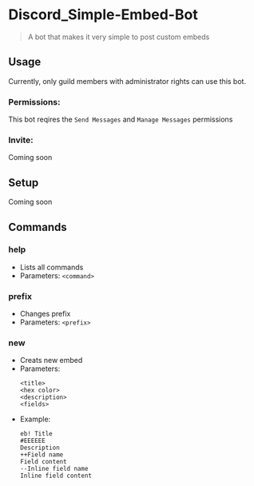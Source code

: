 # Discord_Simple-Embed-Bot

> A bot that makes it very simple to post custom embeds

## Usage
Currently, only guild members with administrator rights can use this bot.

### Permissions:
This bot reqires the `Send Messages` and `Manage Messages` permissions

### Invite:
Coming soon

## Setup
Coming soon

## Commands
### help
  * Lists all commands
  * Parameters: `<command>`

### prefix
  * Changes prefix
  * Parameters: `<prefix>`
    
### new
  * Creats new embed
  * Parameters:
    ```
    <title>
    <hex color>
    <description>
    <fields>
    ```
  * Example:
    ```
    eb! Title
    #EEEEEE
    Description
    ++Field name
    Field content
    --Inline field name
    Inline field content
    ```
